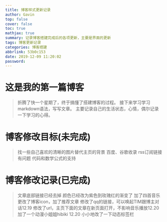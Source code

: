 ```yaml
---
title: 博客样式更新记录
author: Gavin
top: false
cover: false
toc: true
mathjax: true
summary: 记录博客搭建完成后的各项更新，主要是界面的更新
tags: 博客更新记录
categories: 博客搭建
abbrlink: 53b0c153
date: 2019-12-09 11:20:02
password:
---
```


# 这是我的第一篇博客
>折腾了快一个星期了，终于搞懂了搭建博客的过程。
>接下来学习学习markdown语法，写写文章。
>主要记录自己的生活状态，心情，偶尔记录一下学习的心得。

# 博客修改目标(未完成)
>找一些自己喜欢的清晰的图片替代主页的背景
>百度、谷歌收录
>rss订阅链接有问题
>代码和数学公式的支持

# 博客修改记录(已完成)
>文章底部链接已经去掉
>颜色已经改为紫色到玫瑰红的渐变了
>加了四首音乐
>更改了博客icon，加了推荐文章
>修改了qq的链接，可以唤起TIM跟博主对话12.19
>修改了url，主页下面的文章在新页面打开，不影响音乐播放12.20
>加了一个动漫小姐姐hibiki 12.20
>小小地改了一下动态标签栏


